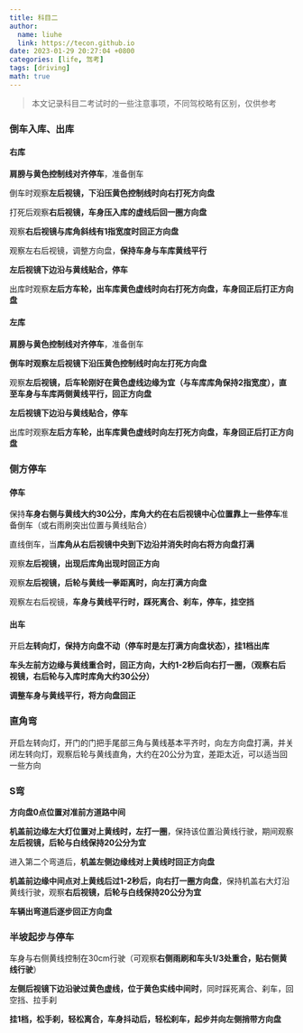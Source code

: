 ```yaml
---
title: 科目二
author: 
  name: liuhe
  link: https://tecon.github.io
date: 2023-01-29 20:27:04 +0800
categories: [life, 驾考]
tags: [driving]
math: true
---
```


> 本文记录科目二考试时的一些注意事项，不同驾校略有区别，仅供参考

### 倒车入库、出库

#### 右库

**肩膀与黄色控制线对齐停车**，准备倒车

倒车时观察**左后视镜，下沿压黄色控制线时向右打死方向盘**

打死后观察**右后视镜，车身压入库的虚线后回一圈方向盘**

观察**右后视镜与库角斜线有1指宽度时回正方向盘**

观察左右后视镜，调整方向盘，**保持车身与车库黄线平行**

**左后视镜下边沿与黄线贴合，停车**



出库时观察**左后方车轮，出车库黄色虚线时向右打死方向盘，车身回正后打正方向盘**



#### 左库

**肩膀与黄色控制线对齐停车**，准备倒车

**倒车时观察左后视镜下沿压黄色控制线时向左打死方向盘**

观察**左后视镜，后车轮刚好在黄色虚线边缘为宜（与车库库角保持2指宽度），直至车身与车库两侧黄线平行，回正方向盘**

**左后视镜下边沿与黄线贴合，停车**



出库时观察**左后方车轮，出车库黄色虚线时向左打死方向盘，车身回正后打正方向盘**



### 侧方停车

#### 停车

保持**车身右侧与黄线大约30公分，库角大约在右后视镜中心位置靠上一些停车**准备倒车（或右雨刷突出位置与黄线贴合）

直线倒车，当**库角从右后视镜中央到下边沿并消失时向右将方向盘打满**

观察**左后视镜，出现后库角出现时回正方向**

观察**左后视镜，后轮与黄线一拳距离时，向左打满方向盘**

观察左右后视镜，**车身与黄线平行时，踩死离合、刹车，停车，挂空挡**

#### 出车

开启**左转向灯，保持方向盘不动（停车时是左打满方向盘状态），挂1档出库**

**车头左前方边缘与黄线重合时，回正方向，大约1-2秒后向右打一圈，（观察右后视镜，右后轮与入库时库角大约30公分）**

**调整车身与黄线平行，将方向盘回正**



### 直角弯

开启左转向灯，开门的门把手尾部三角与黄线基本平齐时，向左方向盘打满，并关闭左转向灯，观察后轮与黄线直角，大约在20公分为宜，差距太近，可以适当回一些方向



### S弯

**方向盘0点位置对准前方道路中间**

**机盖前边缘左大灯位置对上黄线时，左打一圈**，保持该位置沿黄线行驶，期间观察**左后视镜，后轮与白线保持20公分为宜**

进入第二个弯道后，**机盖左侧边缘线对上黄线时回正方向盘**

**机盖前边缘中间点对上黄线后过1-2秒后，向右打一圈方向盘**，保持机盖右大灯沿黄线行驶，观察**右后视镜，后轮与白线保持20公分为宜**

**车辆出弯道后逐步回正方向盘**



### 半坡起步与停车

车身与右侧黄线控制在30cm行驶（可观察**右侧雨刷和车头1/3处重合，贴右侧黄线行驶**）

**左侧后视镜下边沿驶过黄色虚线，位于黄色实线中间时**，同时踩死离合、刹车，回空挡、拉手刹

**挂1档，松手刹，轻松离合，车身抖动后，轻松刹车，起步并向左侧捎带方向盘**